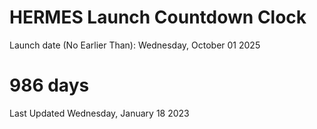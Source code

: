 # HERMES Launch Countdown Clock

Launch date (No Earlier Than): Wednesday, October 01 2025
# 986 days

Last Updated Wednesday, January 18 2023
